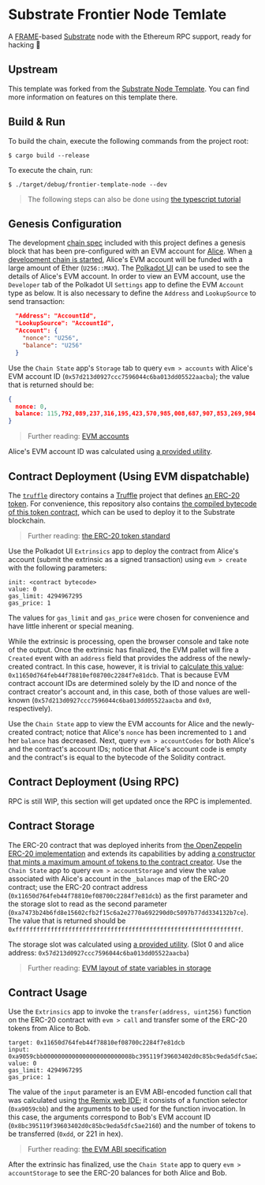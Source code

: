 # Substrate Frontier Node Temlate

A [FRAME](https://substrate.dev/docs/en/next/conceptual/runtime/frame)-based [Substrate](https://substrate.dev/en/) node with the Ethereum RPC support, ready for hacking :rocket:

## Upstream

This template was forked from the [Substrate Node Template](https://github.com/substrate-developer-hub/substrate-node-template). You can find more information on features on this template there.

## Build & Run

To build the chain, execute the following commands from the project root:

```
$ cargo build --release
```

To execute the chain, run:

```
$ ./target/debug/frontier-template-node --dev
```

> The following steps can also be done using [the typescript tutorial](tutorial/)

## Genesis Configuration

The development [chain spec](/src/chain_spec.rs) included with this project defines a genesis block that has been pre-configured with an EVM account for [Alice](https://substrate.dev/docs/en/next/development/tools/subkey#well-known-keys). When [a development chain is started](https://github.com/substrate-developer-hub/substrate-node-template#run), Alice's EVM account will be funded with a large amount of Ether (`U256::MAX`).
The [Polkadot UI](https://polkadot.js.org/apps/#?rpc=ws://127.0.0.1:9944) can be used to see the details of Alice's EVM account.
In order to view an EVM account, use the `Developer` tab of the Polkadot UI `Settings` app to define the EVM `Account` type as below.
It is also necessary to define the `Address` and `LookupSource` to send transaction:

```json
  "Address": "AccountId",
  "LookupSource": "AccountId",
  "Account": {
    "nonce": "U256",
    "balance": "U256"
  }
```

Use the `Chain State` app's `Storage` tab to query `evm > accounts` with Alice's EVM account ID (`0x57d213d0927ccc7596044c6ba013dd05522aacba`); the value that is returned should be:
```json
{
  nonce: 0,
  balance: 115,792,089,237,316,195,423,570,985,008,687,907,853,269,984,665,640,564,039,457,584,007,913,129,639,935
}
```

> Further reading: [EVM accounts](https://github.com/danforbes/danforbes/blob/master/writings/eth-dev.md#Accounts)

Alice's EVM account ID was calculated using [a provided utility](/utils/README.md#--evm-address-address).

## Contract Deployment (Using EVM dispatchable)

The [`truffle`](truffle) directory contains a [Truffle](https://www.trufflesuite.com/truffle) project that defines [an ERC-20 token](truffle/contracts/MyToken.sol). For convenience, this repository also contains [the compiled bytecode of this token contract](truffle/build/contracts/MyToken.json#L259), which can be used to deploy it to the Substrate blockchain.

> Further reading: [the ERC-20 token standard](https://github.com/danforbes/danforbes/blob/master/writings/eth-dev.md#EIP-20-ERC-20-Token-Standard)

Use the Polkadot UI `Extrinsics` app to deploy the contract from Alice's account (submit the extrinsic as a signed transaction) using `evm > create` with the following parameters:

```
init: <contract bytecode>
value: 0
gas_limit: 4294967295
gas_price: 1
```

The values for `gas_limit` and `gas_price` were chosen for convenience and have little inherent or special meaning.

While the extrinsic is processing, open the browser console and take note of the output. Once the extrinsic has finalized, the EVM pallet will fire a `Created` event with an `address` field that provides the address of the newly-created contract. In this case, however, it is trivial to [calculate this value](https://ethereum.stackexchange.com/a/46960): `0x11650d764feb44f78810ef08700c2284f7e81dcb`. That is because EVM contract account IDs are determined solely by the ID and nonce of the contract creator's account and, in this case, both of those values are well-known (`0x57d213d0927ccc7596044c6ba013dd05522aacba` and `0x0`, respectively).

Use the `Chain State` app to view the EVM accounts for Alice and the newly-created contract; notice that Alice's `nonce` has been incremented to `1` and her `balance` has decreased. Next, query `evm > accountCodes` for both Alice's and the contract's account IDs; notice that Alice's account code is empty and the contract's is equal to the bytecode of the Solidity contract.

## Contract Deployment (Using RPC)

RPC is still WIP, this section will get updated once the RPC is implemented.

## Contract Storage

The ERC-20 contract that was deployed inherits from [the OpenZeppelin ERC-20 implementation](https://github.com/OpenZeppelin/openzeppelin-contracts/blob/master/contracts/token/ERC20/ERC20.sol) and extends its capabilities by adding [a constructor that mints a maximum amount of tokens to the contract creator](truffle/contracts/MyToken.sol#L8). Use the `Chain State` app to query `evm > accountStorage` and view the value associated with Alice's account in the `_balances` map of the ERC-20 contract; use the ERC-20 contract address (`0x11650d764feb44f78810ef08700c2284f7e81dcb`) as the first parameter and the storage slot to read as the second parameter (`0xa7473b24b6fd8e15602cfb2f15c6a2e2770a692290d0c5097b77dd334132b7ce`). The value that is returned should be `0xffffffffffffffffffffffffffffffffffffffffffffffffffffffffffffffff`.

The storage slot was calculated using [a provided utility](utils/README.md#--erc20-slot-slot-address). (Slot 0 and alice address: `0x57d213d0927ccc7596044c6ba013dd05522aacba`)

> Further reading: [EVM layout of state variables in storage](https://solidity.readthedocs.io/en/v0.6.2/miscellaneous.html#layout-of-state-variables-in-storage)

## Contract Usage

Use the `Extrinsics` app to invoke the `transfer(address, uint256)` function on the ERC-20 contract with `evm > call` and transfer some of the ERC-20 tokens from Alice to Bob.

```
target: 0x11650d764feb44f78810ef08700c2284f7e81dcb
input: 0xa9059cbb0000000000000000000000008bc395119f39603402d0c85bc9eda5dfc5ae216000000000000000000000000000000000000000000000000000000000000000dd
value: 0
gas_limit: 4294967295
gas_price: 1
```

The value of the `input` parameter is an EVM ABI-encoded function call that was calculated using [the Remix web IDE](http://remix.ethereum.org); it consists of a function selector (`0xa9059cbb`) and the arguments to be used for the function invocation. In this case, the arguments correspond to Bob's EVM account ID (`0x8bc395119f39603402d0c85bc9eda5dfc5ae2160`) and the number of tokens to be transferred (`0xdd`, or 221 in hex).

> Further reading: [the EVM ABI specification](https://solidity.readthedocs.io/en/v0.6.2/abi-spec.html)

After the extrinsic has finalized, use the `Chain State` app to query `evm > accountStorage` to see the ERC-20 balances for both Alice and Bob.
